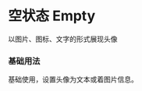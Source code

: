<script setup lang="ts">
  import props from "../example/avatar/props.ts";
  import events from "../example/avatar/events.ts";
</script>

# 空状态  Empty

以图片、图标、文字的形式展现头像

### 基础用法
基础使用，设置头像为文本或着图片信息。
<demo-block src="example/empty/basic"></demo-block>